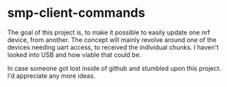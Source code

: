 # smp-client-commands

The goal of this project is, to make it possible to easily update one nrf device, from another. The concept will mainly revolve around one of the devices needing uart access, to received the individual chunks. I haven't looked into USB and how viable that could be.

In case someone got lost inside of github and stumbled upon this project. I'd appreciate any more ideas.
